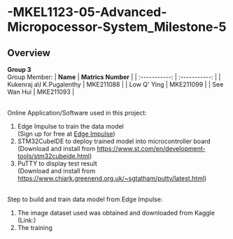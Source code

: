# -MKEL1123-05-Advanced-Micropocessor-System_Milestone-5

## Overview
**Group 3**
<br>  Group Member: 
| **Name** | **Matrics Number** |
| :-----------: | :-----------: |
| Kukenraj a\l K.Pugalenthy | MKE211088 |
| Low Q' Ying | MKE211099 |
| See Wan Hui | MKE211093 |

<br>Online Application/Software used in this project:
  1. Edge Impulse to train the data model
     <br>(Sign up for free at [Edge Impulse](https://www.edgeimpulse.com/))
  2. STM32CubeIDE to deploy trained model into microcontroller board
     <br>(Download and install from https://www.st.com/en/development-tools/stm32cubeide.html)
  3. PuTTY to display test result
     <br>(Download and install from https://www.chiark.greenend.org.uk/~sgtatham/putty/latest.html)

<br>Step to build and train data model from Edge Impulse:
  1. The image dataset used was obtained and downloaded from Kaggle
     <br>(Link:)
  3. The training 
